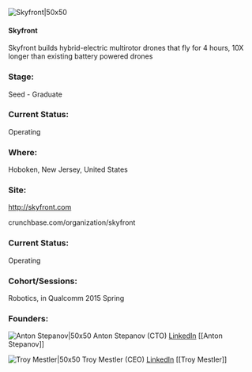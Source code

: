 

![Skyfront|50x50](https://apimg.techstars.com/connect/images/image_files/55d3c7c180832099c2000002/original/skyfront_square.png)

#### Skyfront
Skyfront builds hybrid-electric multirotor drones that fly for 4 hours, 10X longer than existing battery powered drones

### Stage: 
Seed - Graduate 

### Current Status: 
Operating

### Where:
Hoboken, New Jersey, United States

### Site:
http://skyfront.com



crunchbase.com/organization/skyfront

### Current Status: 
Operating

### Cohort/Sessions: 
Robotics, in Qualcomm 2015 Spring

### Founders: 

![Anton Stepanov|50x50](http://s3.amazonaws.com/ts-accel-connect-uploads/images/image_files/55ef68d8bbe36f3ca0000002/original/Founder_Photos_(22_of_24).jpg) Anton Stepanov (CTO) [LinkedIn](https://linkedin.com/in/antonstepanov1) [[Anton Stepanov]]

![Troy Mestler|50x50](https://apimg.techstars.com/connect/images/image_files/55ee5913808320f906000014/original/Skyfront_Troy.jpg) Troy Mestler (CEO) [LinkedIn](https://linkedin.com/in/troymestler) [[Troy Mestler]]


